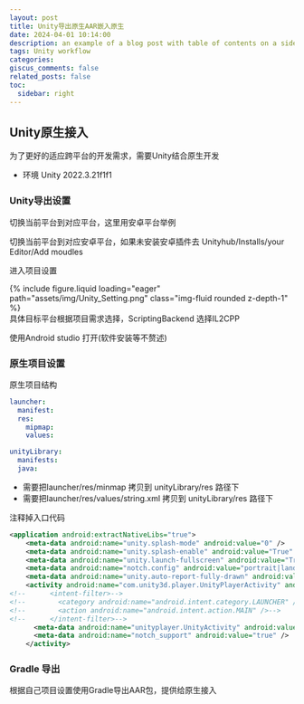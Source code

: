 ```yaml
---
layout: post
title: Unity导出原生AAR嵌入原生
date: 2024-04-01 10:14:00
description: an example of a blog post with table of contents on a sidebar
tags: Unity workflow
categories: 
giscus_comments: false
related_posts: false
toc:
  sidebar: right
---
```


## Unity原生接入

为了更好的适应跨平台的开发需求，需要Unity结合原生开发

* 环境 Unity 2022.3.21f1f1

### Unity导出设置
切换当前平台到对应平台，这里用安卓平台举例

切换当前平台到对应安卓平台，如果未安装安卓插件去 Unityhub/Installs/your Editor/Add moudles

进入项目设置
<div class="col-sm mt-3 mt-md-0">
        {% include figure.liquid loading="eager" path="assets/img/Unity_Setting.png" class="img-fluid rounded z-depth-1" %}
</div> 具体目标平台根据项目需求选择，ScriptingBackend 选择IL2CPP

使用Android studio 打开(软件安装等不赘述)

### 原生项目设置
原生项目结构
```yml
launcher:
  manifest:
  res:
    mipmap:
    values:

unityLibrary:
  manifests:
  java:
```

* 需要把launcher/res/minmap 拷贝到 unityLibrary/res 路径下
* 需要把launcher/res/values/string.xml 拷贝到 unityLibrary/res 路径下

注释掉入口代码
```xml
<application android:extractNativeLibs="true">
    <meta-data android:name="unity.splash-mode" android:value="0" />
    <meta-data android:name="unity.splash-enable" android:value="True" />
    <meta-data android:name="unity.launch-fullscreen" android:value="True" />
    <meta-data android:name="notch.config" android:value="portrait|landscape" />
    <meta-data android:name="unity.auto-report-fully-drawn" android:value="true" />
    <activity android:name="com.unity3d.player.UnityPlayerActivity" android:theme="@style/UnityThemeSelector" android:screenOrientation="fullUser" android:launchMode="singleTask" android:configChanges="mcc|mnc|locale|touchscreen|keyboard|keyboardHidden|navigation|orientation|screenLayout|uiMode|screenSize|smallestScreenSize|fontScale|layoutDirection|density" android:resizeableActivity="false" android:hardwareAccelerated="false">
<!--      <intent-filter>-->
<!--        <category android:name="android.intent.category.LAUNCHER" />-->
<!--        <action android:name="android.intent.action.MAIN" />-->
<!--      </intent-filter>-->
      <meta-data android:name="unityplayer.UnityActivity" android:value="true" />
      <meta-data android:name="notch_support" android:value="true" />
    </activity>
```

### Gradle 导出
根据自己项目设置使用Gradle导出AAR包，提供给原生接入